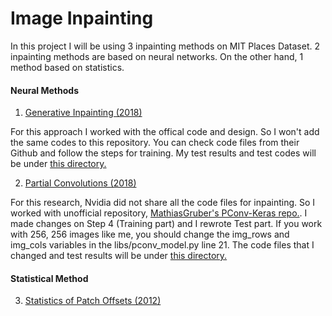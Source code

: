 # Image Inpainting

In this project I will be using 3 inpainting methods on MIT Places Dataset. 2 inpainting methods are based on neural networks. On the other hand, 1 method based on statistics.

#### Neural Methods
1. [Generative Inpainting (2018)](https://github.com/JiahuiYu/generative_inpainting)

For this approach I worked with the offical code and design. So I won't add the same codes to this repository. You can check code files from their Github and follow the steps for training. My test results and test codes will be under [this directory.](https://github.com/fzehracetin/Image-Inpainting/tree/master/Generative%20Inpainting)

2. [Partial Convolutions (2018)](https://github.com/NVIDIA/partialconv)

For this research, Nvidia did not share all the code files for inpainting. So I worked with unofficial repository, [MathiasGruber's PConv-Keras repo.](https://github.com/MathiasGruber/PConv-Keras). I made changes on Step 4 (Training part) and I rewrote Test part. If you work with 256, 256 images like me, you should change the img_rows and img_cols variables in the libs/pconv_model.py line 21. The code files that I changed and test results will be under [this directory.](https://github.com/fzehracetin/Image-Inpainting/tree/master/Partial%20Convolutions)

#### Statistical Method
3. [Statistics of Patch Offsets (2012)](https://github.com/Pranshu258/Image_Completion)
